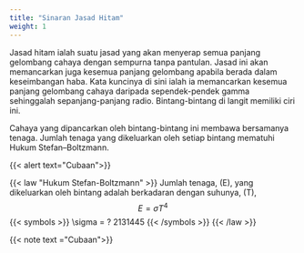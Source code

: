 ```yaml
---
title: "Sinaran Jasad Hitam"
weight: 1
---
```


Jasad hitam ialah suatu jasad yang akan menyerap semua panjang gelombang cahaya dengan sempurna tanpa pantulan. Jasad ini akan memancarkan juga kesemua panjang gelombang apabila berada dalam keseimbangan haba. Kata kuncinya di sini ialah ia memancarkan kesemua panjang gelombang cahaya daripada sependek-pendek gamma sehinggalah sepanjang-panjang radio. Bintang-bintang di langit memiliki ciri ini.

Cahaya yang dipancarkan oleh bintang-bintang ini membawa bersamanya tenaga. Jumlah tenaga yang dikeluarkan oleh setiap bintang mematuhi Hukum Stefan&ndash;Boltzmann.

{{< alert text="Cubaan">}}

{{< law "Hukum Stefan-Boltzmann" >}}
Jumlah tenaga, \(E\), yang dikeluarkan oleh bintang adalah berkadaran dengan suhunya, \(T\),
$$E = \sigma T^4$$
{{< symbols >}}
\sigma = <pemalar Stefan-Boltzmann/> ? 2131445
{{< /symbols >}}
{{< /law >}}

{{< note text ="Cubaan">}}